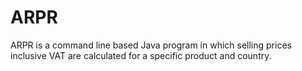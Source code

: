 # ARPR
 ARPR is a command line based Java program in which selling prices inclusive VAT are calculated for a specific product and country.
